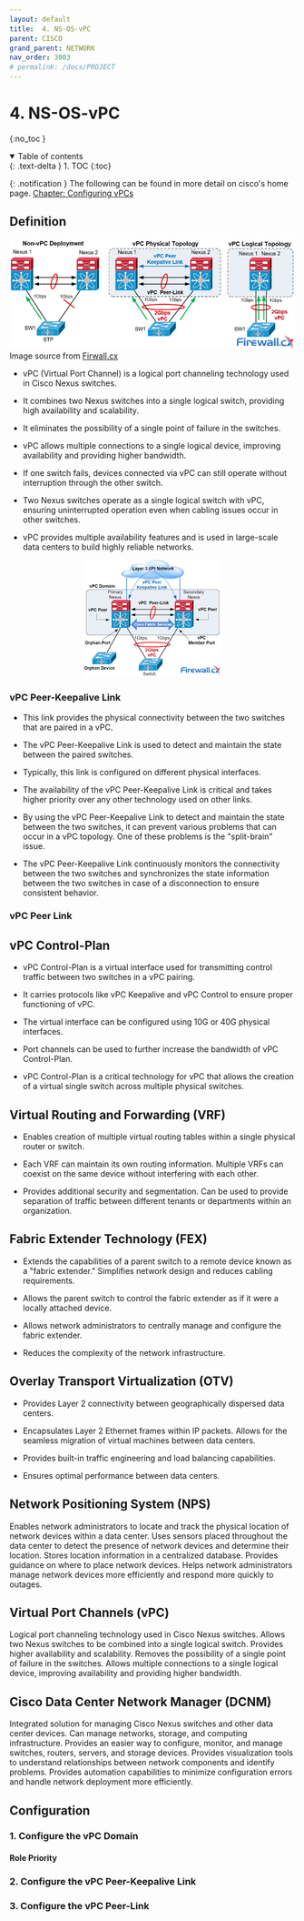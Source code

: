 ```yaml
---
layout: default
title:  4. NS-OS-vPC
parent: CISCO
grand_parent: NETWORK
nav_order: 3003
# permalink: /docs/PROJECT
---
```

# 4. NS-OS-vPC

{:no_toc }

<details open markdown="block">  
  <summary>
    Table of contents
  </summary>
  {: .text-delta }
1. TOC  
{:toc}
</details>

{: .notification }
The following can be found in more detail on cisco's home page. [Chapter: Configuring vPCs](https://www.cisco.com/c/en/us/td/docs/switches/datacenter/nexus9000/sw/6-x/interfaces/configuration/guide/b_Cisco_Nexus_9000_Series_NX-OS_Interfaces_Configuration_Guide/b_Cisco_Nexus_9000_Series_NX-OS_Interfaces_Configuration_Guide_chapter_0111.html?dtid=osscdc000283#topic_D4D9938C6B254A4DB9A74FFAFC74C63F)

## Definition

![1](/docs/NETWORK/CISCO/4.NX-OS-vPC/pics/1.png)  
Image source from [Firwall.cx](https://www.firewall.cx/)

* vPC (Virtual Port Channel) is a logical port channeling technology used in Cisco Nexus switches.

* It combines two Nexus switches into a single logical switch, providing high availability and scalability.

* It eliminates the possibility of a single point of failure in the switches.

* vPC allows multiple connections to a single logical device, improving availability and providing higher bandwidth.

* If one switch fails, devices connected via vPC can still operate without interruption through the other switch.

* Two Nexus switches operate as a single logical switch with vPC, ensuring uninterrupted operation even when cabling issues occur in other switches.

* vPC provides multiple availability features and is used in large-scale data centers to build highly reliable networks.

<!-- ![2](/docs/NETWORK/CISCO/4.NX-OS-vPC/pics/2.png) -->

<p align="center">
  <img src="docs/NETWORK/CISCO/4.NX-OS-vPC/pics/2.png">
</p>

### vPC Peer-Keepalive Link

* This link provides the physical connectivity between the two switches that are paired in a vPC.

* The vPC Peer-Keepalive Link is used to detect and maintain the state between the paired switches.

* Typically, this link is configured on different physical interfaces.

* The availability of the vPC Peer-Keepalive Link is critical and takes higher priority over any other technology used on other links.

* By using the vPC Peer-Keepalive Link to detect and maintain the state between the two switches, it can prevent various problems that can occur in a vPC topology.
One of these problems is the "split-brain" issue.

* The vPC Peer-Keepalive Link continuously monitors the connectivity between the two switches and synchronizes the state information between the two switches in case of a disconnection to ensure consistent behavior.

### vPC Peer Link

## vPC Control-Plan

* vPC Control-Plan is a virtual interface used for transmitting control traffic between two switches in a vPC pairing.

* It carries protocols like vPC Keepalive and vPC Control to ensure proper functioning of vPC.

* The virtual interface can be configured using 10G or 40G physical interfaces.

* Port channels can be used to further increase the bandwidth of vPC Control-Plan.

* vPC Control-Plan is a critical technology for vPC that allows the creation of a virtual single switch across multiple physical switches.

## 

## Virtual Routing and Forwarding (VRF)

* Enables creation of multiple virtual routing tables within a single physical router or switch.

* Each VRF can maintain its own routing information.
Multiple VRFs can coexist on the same device without interfering with each other.

* Provides additional security and segmentation.
Can be used to provide separation of traffic between different tenants or departments within an organization.

## Fabric Extender Technology (FEX)

* Extends the capabilities of a parent switch to a remote device known as a "fabric extender."
Simplifies network design and reduces cabling requirements.

* Allows the parent switch to control the fabric extender as if it were a locally attached device.

* Allows network administrators to centrally manage and configure the fabric extender.

* Reduces the complexity of the network infrastructure.

## Overlay Transport Virtualization (OTV)

* Provides Layer 2 connectivity between geographically dispersed data centers.

* Encapsulates Layer 2 Ethernet frames within IP packets.
Allows for the seamless migration of virtual machines between data centers.

* Provides built-in traffic engineering and load balancing capabilities.

* Ensures optimal performance between data centers.

## Network Positioning System (NPS)

Enables network administrators to locate and track the physical location of network devices within a data center.
Uses sensors placed throughout the data center to detect the presence of network devices and determine their location.
Stores location information in a centralized database.
Provides guidance on where to place network devices.
Helps network administrators manage network devices more efficiently and respond more quickly to outages.

## Virtual Port Channels (vPC)

Logical port channeling technology used in Cisco Nexus switches.
Allows two Nexus switches to be combined into a single logical switch.
Provides higher availability and scalability.
Removes the possibility of a single point of failure in the switches.
Allows multiple connections to a single logical device, improving availability and providing higher bandwidth.

## Cisco Data Center Network Manager (DCNM)

Integrated solution for managing Cisco Nexus switches and other data center devices.
Can manage networks, storage, and computing infrastructure.
Provides an easier way to configure, monitor, and manage switches, routers, servers, and storage devices.
Provides visualization tools to understand relationships between network components and identify problems.
Provides automation capabilities to minimize configuration errors and handle network deployment more efficiently.

## Configuration  

### 1. Configure the vPC Domain

#### Role Priority

### 2. Configure the vPC Peer-Keepalive Link

### 3. Configure the vPC Peer-Link

